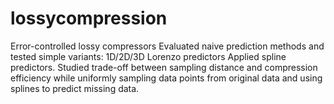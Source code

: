 # lossycompression
Error-controlled lossy compressors
Evaluated naive prediction methods and tested simple variants: 1D/2D/3D Lorenzo predictors 
Applied spline predictors. Studied trade-off between sampling distance and compression efficiency 
while uniformly sampling data points from original data and using splines to predict missing data.
